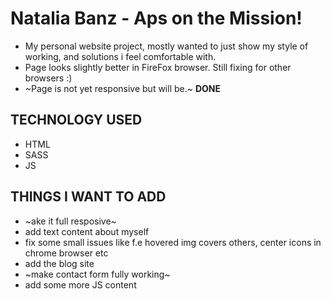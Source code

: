 # Natalia Banz - Aps on the Mission!

- My personal website project, mostly wanted to just show my style of working, and solutions i feel comfortable with.
- Page looks slightly better in FireFox browser. Still fixing for other browsers :)
- ~Page is not yet responsive but will be.~ **DONE**

## TECHNOLOGY USED
- HTML
- SASS
- JS

## THINGS I WANT TO ADD
- ~ake it full resposive~
- add text content about myself
- fix some small issues like f.e hovered img covers others, center icons in chrome browser etc
- add the blog site
- ~make contact form fully working~
- add some more JS content
